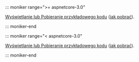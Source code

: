 
::: moniker range=">= aspnetcore-3.0"

[Wyświetlanie lub Pobieranie przykładowego kodu](https://github.com/aspnet/AspNetCore.Docs/tree/master/aspnetcore/tutorials/razor-pages/razor-pages-start/sample/RazorPagesMovie30) ([jak pobrać](xref:index#how-to-download-a-sample)).

::: moniker-end

::: moniker range="< aspnetcore-3.0"

[Wyświetlanie lub Pobieranie przykładowego kodu](https://github.com/aspnet/AspNetCore.Docs/tree/master/aspnetcore/tutorials/razor-pages/razor-pages-start) ([jak pobrać](xref:index#how-to-download-a-sample)).

::: moniker-end